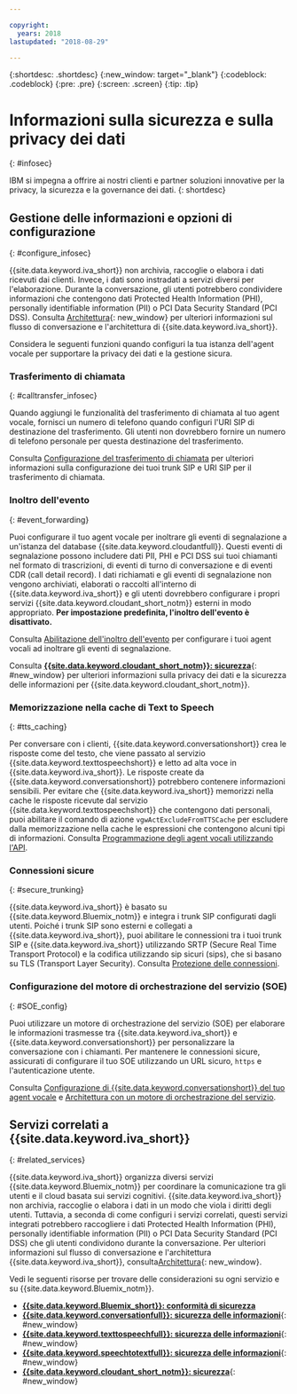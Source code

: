 ```yaml
---

copyright:
  years: 2018
lastupdated: "2018-08-29"

---
```


{:shortdesc: .shortdesc}
{:new_window: target="_blank"}
{:codeblock: .codeblock}
{:pre: .pre}
{:screen: .screen}
{:tip: .tip}


# Informazioni sulla sicurezza e sulla privacy dei dati 
{: #infosec}

IBM si impegna a offrire ai nostri clienti e partner soluzioni innovative per la privacy, la sicurezza e la governance dei dati.
{: shortdesc}

## Gestione delle informazioni e opzioni di configurazione 
{: #configure_infosec}

{{site.data.keyword.iva_short}} non archivia, raccoglie o elabora i dati ricevuti dai clienti. Invece, i dati sono instradati a servizi diversi per l'elaborazione. Durante la conversazione, gli utenti potrebbero condividere informazioni che contengono dati Protected Health Information (PHI), personally identifiable information (PII) o PCI Data Security Standard (PCI DSS). Consulta [Architettura](about.html#architecture){: new_window} per ulteriori informazioni sul flusso di conversazione e l'architettura di {{site.data.keyword.iva_short}}.

Considera le seguenti funzioni quando configuri la tua istanza dell'agent vocale per supportare la privacy dei dati e la gestione sicura.

### Trasferimento di chiamata 
{:  #calltransfer_infosec}

Quando aggiungi le funzionalità del trasferimento di chiamata al tuo agent vocale, fornisci un numero di telefono quando configuri l'URI SIP di destinazione del trasferimento. Gli utenti non dovrebbero fornire un numero di telefono personale per questa destinazione del trasferimento.

Consulta [Configurazione del trasferimento di chiamata](call-transfer.html) per ulteriori informazioni sulla configurazione dei tuoi trunk SIP e URI SIP per il trasferimento di chiamata.

### Inoltro dell'evento
{: #event_forwarding}

Puoi configurare il tuo agent vocale per inoltrare gli eventi di segnalazione a un'istanza del database {{site.data.keyword.cloudantfull}}. Questi eventi di segnalazione possono includere dati PII, PHI e PCI DSS sui tuoi chiamanti nel formato di trascrizioni, di eventi di turno di conversazione e di eventi CDR (call detail record). I dati richiamati e gli eventi di segnalazione non vengono archiviati, elaborati o raccolti all'interno di {{site.data.keyword.iva_short}} e gli utenti dovrebbero configurare i propri servizi {{site.data.keyword.cloudant_short_notm}} esterni in modo appropriato. **Per impostazione predefinita, l'inoltro dell'evento è disattivato.**

Consulta [Abilitazione dell'inoltro dell'evento](event-forwarding.html) per configurare i tuoi agent vocali ad inoltrare gli eventi di segnalazione.

Consulta [**{{site.data.keyword.cloudant_short_notm}}: sicurezza**](../Cloudant/offerings/security.html#security){: #new_window} per ulteriori informazioni sulla privacy dei dati e la sicurezza delle informazioni per {{site.data.keyword.cloudant_short_notm}}.

### Memorizzazione nella cache di Text to Speech
{: #tts_caching}

Per conversare con i clienti, {{site.data.keyword.conversationshort}} crea le risposte come del testo, che viene passato al servizio {{site.data.keyword.texttospeechshort}} e letto ad alta voce in {{site.data.keyword.iva_short}}. Le risposte create da {{site.data.keyword.conversationshort}} potrebbero contenere informazioni sensibili. Per evitare che {{site.data.keyword.iva_short}} memorizzi nella cache le risposte ricevute dal servizio {{site.data.keyword.texttospeechshort}} che contengono dati personali, puoi abilitare il comando di azione `vgwActExcludeFromTTSCache` per escludere dalla memorizzazione nella cache le espressioni che contengono alcuni tipi di informazioni. Consulta [Programmazione degli agent vocali utilizzando l'API](api.html#action-sequencess).

### Connessioni sicure
{: #secure_trunking}

{{site.data.keyword.iva_short}} è basato su {{site.data.keyword.Bluemix_notm}} e integra i trunk SIP configurati dagli utenti. Poiché i trunk SIP sono esterni e collegati a {{site.data.keyword.iva_short}}, puoi abilitare le connessioni tra i tuoi trunk SIP e {{site.data.keyword.iva_short}} utilizzando SRTP (Secure Real Time Transport Protocol) e la codifica utilizzando sip sicuri (sips), che si basano su TLS (Transport Layer Security). Consulta [Protezione delle connessioni](secure-trunking.html).

### Configurazione del motore di orchestrazione del servizio (SOE) 
{: #SOE_config}

Puoi utilizzare un motore di orchestrazione del servizio (SOE) per elaborare le informazioni trasmesse tra {{site.data.keyword.iva_short}} e {{site.data.keyword.conversationshort}} per personalizzare la conversazione con i chiamanti. Per mantenere le connessioni sicure, assicurati di configurare il tuo SOE utilizzando un URL sicuro, `https` e l'autenticazione utente.

Consulta [Configurazione di {{site.data.keyword.conversationshort}} del tuo agent vocale](managing.html#conversation_va) e [Architettura con un motore di orchestrazione del servizio](about.html#arch-soe).

## Servizi correlati a {{site.data.keyword.iva_short}}
{: #related_services}

{{site.data.keyword.iva_short}} organizza diversi servizi {{site.data.keyword.Bluemix_notm}} per coordinare la comunicazione tra gli utenti e il cloud basata sui servizi cognitivi. {{site.data.keyword.iva_short}} non archivia, raccoglie o elabora i dati in un modo che viola i diritti degli utenti. Tuttavia, a seconda di come configuri i servizi correlati, questi servizi integrati potrebbero raccogliere i dati Protected Health Information (PHI), personally identifiable information (PII) o PCI Data Security Standard (PCI DSS) che gli utenti condividono durante la conversazione. Per ulteriori informazioni sul flusso di conversazione e l'architettura {{site.data.keyword.iva_short}}, consulta[Architettura](about.html#architecture){: new_window}.

Vedi le seguenti risorse per trovare delle considerazioni su ogni servizio e su {{site.data.keyword.Bluemix_notm}}.

  * [**{{site.data.keyword.Bluemix_short}}: conformità di sicurezza**](../../security/compliance.html)
  * [**{{site.data.keyword.conversationfull}}: sicurezza delle informazioni**](../conversation/information-security.html){: #new_window}
  * [**{{site.data.keyword.texttospeechfull}}: sicurezza delle informazioni**](../text-to-speech/information-security.html){: #new_window}
  * [**{{site.data.keyword.speechtotextfull}}: sicurezza delle informazioni**](../speech-to-text/information-security.html){: #new_window}
  * [**{{site.data.keyword.cloudant_short_notm}}: sicurezza**](../Cloudant/offerings/security.html#security){: #new_window}
